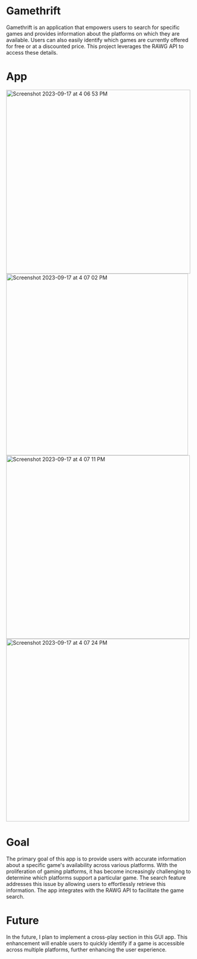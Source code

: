 # Gamethrift
Gamethrift is an application that empowers users to search for specific games and provides information about the platforms on which they are available. Users can also easily identify which games are currently offered for free or at a discounted price. This project leverages the RAWG API to access these details.

# App 
<img width="496" alt="Screenshot 2023-09-17 at 4 06 53 PM" src="https://github.com/Sukhpreet0927/Gamethrift/assets/102781436/620e67e0-7bb3-4373-9450-3c7e5c2d0576">

<img width="490" alt="Screenshot 2023-09-17 at 4 07 02 PM" src="https://github.com/Sukhpreet0927/Gamethrift/assets/102781436/c9bb2154-c576-4098-899e-d6762ba0f292">

<img width="495" alt="Screenshot 2023-09-17 at 4 07 11 PM" src="https://github.com/Sukhpreet0927/Gamethrift/assets/102781436/3b7e0ba6-88a1-4771-beea-613711fae2e9">

<img width="493" alt="Screenshot 2023-09-17 at 4 07 24 PM" src="https://github.com/Sukhpreet0927/Gamethrift/assets/102781436/13c68a0e-9bdf-4e1f-b9b9-a69e4d68cdc6">

# Goal
The primary goal of this app is to provide users with accurate information about a specific game's availability across various platforms. With the proliferation of gaming platforms, it has become increasingly challenging to determine which platforms support a particular game. The search feature addresses this issue by allowing users to effortlessly retrieve this information. The app integrates with the RAWG API to facilitate the game search.

# Future
In the future, I plan to implement a cross-play section in this GUI app. This enhancement will enable users to quickly identify if a game is accessible across multiple platforms, further enhancing the user experience.
